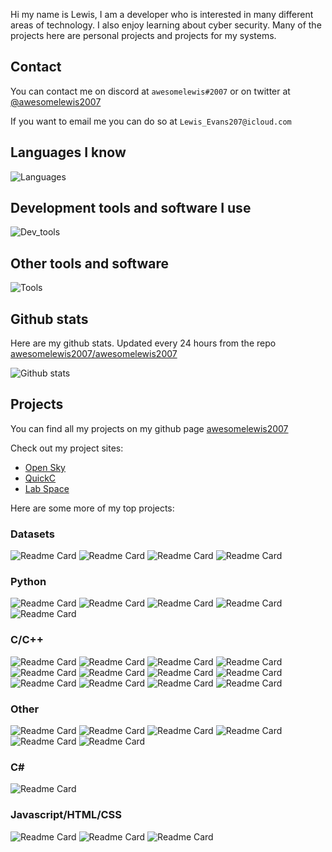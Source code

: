 Hi my name is Lewis, I am a developer who is interested in many different areas of technology. I also enjoy learning about cyber security. Many of the projects here are personal projects and projects for my systems.

## Contact
You can contact me on discord at `awesomelewis#2007` or on twitter at [@awesomelewis2007](https://twitter.com/awesomelewis2007)

If you want to email me you can do so at `Lewis_Evans207@icloud.com`

## Languages I know
![Languages](https://skillicons.dev/icons?i=python,cpp,cs,c,javascript,nodejs,dotnet,bash,css,html,rust)
## Development tools and software I use
![Dev_tools](https://skillicons.dev/icons?i=git,docker,github,googlecloud,vscode,visualstudio,raspberrypi,linux,powershell,replit)
## Other tools and software
![Tools](https://skillicons.dev/icons?i=blender,ps,pr,ai,xd,figma)

## Github stats
Here are my github stats. Updated every 24 hours from the repo [awesomelewis2007/awesomelewis2007](https://github.com/awesomelewis2007/awesomelewis2007)

![Github stats](https://raw.githubusercontent.com/awesomelewis2007/awesomelewis2007/master/github-metrics.svg)

## Projects
You can find all my projects on my github page [awesomelewis2007](https://github.com/awesomelewis2007?tab=repositories&q=&type=source&language=&sort=)

Check out my project sites:
- [Open Sky](https://awesomelewis2007.github.io/OpenSky)
- [QuickC](https://awesomelewis2007.github.io/quickc)
- [Lab Space](https://awesomelewis2007.github.io/lab_space)

Here are some more of my top projects:

### Datasets
![Readme Card](https://github-readme-stats.vercel.app/api/pin/?username=awesomelewis2007&repo=audio_dataset)
![Readme Card](https://github-readme-stats.vercel.app/api/pin/?username=awesomelewis2007&repo=image_dataset)
![Readme Card](https://github-readme-stats.vercel.app/api/pin/?username=awesomelewis2007&repo=opensky)
![Readme Card](https://github-readme-stats.vercel.app/api/pin/?username=awesomelewis2007&repo=GPT-dataset)

### Python
![Readme Card](https://github-readme-stats.vercel.app/api/pin/?username=awesomelewis2007&repo=Datashredder)
![Readme Card](https://github-readme-stats.vercel.app/api/pin/?username=awesomelewis2007&repo=Discord_bot)
![Readme Card](https://github-readme-stats.vercel.app/api/pin/?username=awesomelewis2007&repo=Downtime_Diary)
![Readme Card](https://github-readme-stats.vercel.app/api/pin/?username=awesomelewis2007&repo=github-bulk-clone)
![Readme Card](https://github-readme-stats.vercel.app/api/pin/?username=awesomelewis2007&repo=hexshift)

### C/C++
![Readme Card](https://github-readme-stats.vercel.app/api/pin/?username=awesomelewis2007&repo=blk-rn)
![Readme Card](https://github-readme-stats.vercel.app/api/pin/?username=awesomelewis2007&repo=cat)
![Readme Card](https://github-readme-stats.vercel.app/api/pin/?username=awesomelewis2007&repo=Cpp-Project-Maker)
![Readme Card](https://github-readme-stats.vercel.app/api/pin/?username=awesomelewis2007&repo=cpp_console_colour)
![Readme Card](https://github-readme-stats.vercel.app/api/pin/?username=awesomelewis2007&repo=fancy_uptime)
![Readme Card](https://github-readme-stats.vercel.app/api/pin/?username=awesomelewis2007&repo=CPPEMU)
![Readme Card](https://github-readme-stats.vercel.app/api/pin/?username=awesomelewis2007&repo=CPPEMU-Compiler)
![Readme Card](https://github-readme-stats.vercel.app/api/pin/?username=awesomelewis2007&repo=light_builtins)
![Readme Card](https://github-readme-stats.vercel.app/api/pin/?username=awesomelewis2007&repo=shell)
![Readme Card](https://github-readme-stats.vercel.app/api/pin/?username=awesomelewis2007&repo=key_detect)
![Readme Card](https://github-readme-stats.vercel.app/api/pin/?username=awesomelewis2007&repo=c_bench)
![Readme Card](https://github-readme-stats.vercel.app/api/pin/?username=awesomelewis2007&repo=c_asm_template)

### Other
![Readme Card](https://github-readme-stats.vercel.app/api/pin/?username=awesomelewis2007&repo=Ldiag)
![Readme Card](https://github-readme-stats.vercel.app/api/pin/?username=awesomelewis2007&repo=cpp_template)
![Readme Card](https://github-readme-stats.vercel.app/api/pin/?username=awesomelewis2007&repo=cpp_make_configure)
![Readme Card](https://github-readme-stats.vercel.app/api/pin/?username=awesomelewis2007&repo=lab_space)
![Readme Card](https://github-readme-stats.vercel.app/api/pin/?username=awesomelewis2007&repo=makefile_system)
![Readme Card](https://github-readme-stats.vercel.app/api/pin/?username=awesomelewis2007&repo=examples)

### C#
![Readme Card](https://github-readme-stats.vercel.app/api/pin/?username=awesomelewis2007&repo=InfoByte)

### Javascript/HTML/CSS
![Readme Card](https://github-readme-stats.vercel.app/api/pin/?username=awesomelewis2007&repo=Animate)
![Readme Card](https://github-readme-stats.vercel.app/api/pin/?username=awesomelewis2007&repo=Code_Crack)
![Readme Card](https://github-readme-stats.vercel.app/api/pin/?username=awesomelewis2007&repo=Cookie_Manager) 
